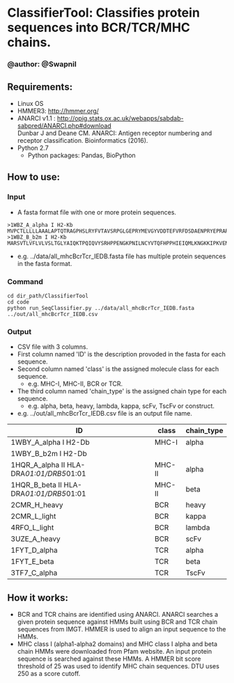 # ClassifierTool: Classifies protein sequences into BCR/TCR/MHC chains.
### @author: @Swapnil

## Requirements:
- Linux OS
- HMMER3: http://hmmer.org/
- ANARCI v1.1 : http://opig.stats.ox.ac.uk/webapps/sabdab-sabpred/ANARCI.php#download  
  Dunbar J and Deane CM. ANARCI: Antigen receptor numbering and receptor classification. Bioinformatics (2016).  
- Python 2.7
  - Python packages: Pandas, BioPython

## How to use:
### Input  
-  A fasta format file with one or more protein sequences.  
  ```
  >1WBZ_A_alpha I H2-Kb
MVPCTLLLLLAAALAPTQTRAGPHSLRYFVTAVSRPGLGEPRYMEVGYVDDTEFVRFDSDAENPRYEPRARWMEQEGPEYWERETQKAKGNEQSFRVDLRTLLGYYNQSKGGSHTIQVISGCEVGSDGRLLRGYQQYAYDGCDYIALNEDLKTWTAADMAALITKHKWEQAGEAERLRAYLEGTCVEWLRRYLKNGNATLLRTDSPKAHVTHHSRPEDKVTLRCWALGFYPADITLTWQLNGEELIQDMELVETRPAGDGTFQKWASVVVPLGKEQYYTCHVYHQGLPEPLTLRWEPPPSTVSNMATVAVLVVLGAAIVTGAVVAFVMKMRRRNTGGKGGDYALAPGSQTSDLSLPDCKVMVHDPHSLA
>1WBZ_B_b2m I H2-Kb
MARSVTLVFLVLVSLTGLYAIQKTPQIQVYSRHPPENGKPNILNCYVTQFHPPHIEIQMLKNGKKIPKVEMSDMSFSKDWSFYILAHTEFTPTETDTYACRVKHASMAEPKTVYWDRDM
  ```

-  e.g. ../data/all_mhcBcrTcr_IEDB.fasta file has multiple protein sequences in the fasta format.  

  

### Command  
```shell
cd dir_path/ClassifierTool
cd code
python run_SeqClassifier.py ../data/all_mhcBcrTcr_IEDB.fasta ../out/all_mhcBcrTcr_IEDB.csv
```

### Output  
-  CSV file with 3 columns.  
-  First column named 'ID' is the description provoded in the fasta for each sequence.  
-  Second column named 'class' is the assigned molecule class for each sequence.
   -  e.g. MHC-I, MHC-II, BCR or TCR.  
-  The third column named 'chain_type' is the assigned chain type for each sequence.
   -  e.g. alpha, beta, heavy, lambda, kappa, scFv, TscFv or construct.
-  e.g. ../out/all_mhcBcrTcr_IEDB.csv file is an output file name.

|ID	| class	| chain_type |
|--- |--- |--- |
|1WBY_A_alpha I H2-Db |	MHC-I|	alpha|
|1WBY_B_b2m I H2-Db	|	|
|1HQR_A_alpha II HLA-DRA*01:01/DRB5*01:01|	MHC-II|	alpha|
|1HQR_B_beta II HLA-DRA*01:01/DRB5*01:01|	MHC-II|	beta|
|2CMR_H_heavy|	BCR	|heavy|
|2CMR_L_light|	BCR	|kappa|
|4RFO_L_light|	BCR	|lambda|
|3UZE_A_heavy|	BCR	|scFv|
|1FYT_D_alpha|	TCR	|alpha|
|1FYT_E_beta	|TCR	|beta|
|3TF7_C_alpha|	TCR|	TscFv|

## How it works:
- BCR and TCR chains are identified using ANARCI. ANARCI searches a given protein sequence against HMMs built using BCR and TCR chain sequences from IMGT. HMMER is used to align an input sequence to the HMMs.
- MHC class I (alpha1-alpha2 domains) and MHC class I alpha and beta chain HMMs were downloaded from Pfam website. An input protein sequence is searched against these HMMs. A HMMER bit score threshold of 25 was used to identify MHC chain sequences. DTU uses 250 as a score cutoff.